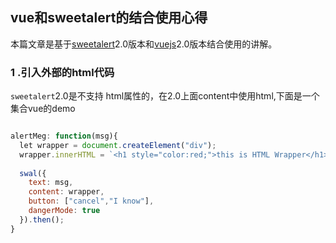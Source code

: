 ## vue和sweetalert的结合使用心得

本篇文章是基于[sweetalert](https://sweetalert.js.org/)2.0版本和[vuejs](https://cn.vuejs.org/)2.0版本结合使用的讲解。

### 1 .引入外部的html代码

`sweetalert`2.0是不支持 html属性的，在2.0上面content中使用html,下面是一个集合vue的demo

```javascript

alertMeg: function(msg){
  let wrapper = document.createElement("div");
  wrapper.innerHTML = `<h1 style="color:red;">this is HTML Wrapper</h1>`;
  
  swal({
    text: msg,
    content: wrapper,
    button: ["cancel","I know"],
    dangerMode: true
  }).then();
}


```

